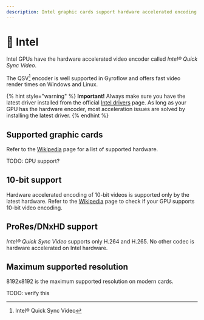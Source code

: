 ```yaml
---
description: Intel graphic cards support hardware accelerated encoding on Windows and Linux
---
```


# 🔵 Intel

Intel GPUs have the hardware accelerated video encoder called _Intel® Quick Sync Video_.&#x20;

The QSV[^1] encoder is well supported in Gyroflow and offers fast video render times on Windows and Linux.

{% hint style="warning" %}
**Important!** Always make sure you have the latest driver installed from the official [Intel drivers](https://www.intel.com/content/www/us/en/support/detect.html) page. As long as your GPU has the hardware encoder, most acceleration issues are solved by installing the latest driver.
{% endhint %}

## Supported graphic cards

Refer to the [Wikipedia](https://en.wikipedia.org/wiki/Intel\_Quick\_Sync\_Video) page for a list of supported hardware.

TODO: CPU support?

## 10-bit support

Hardware accelerated encoding of 10-bit videos is supported only by the latest hardware. Refer to the [Wikipedia](https://en.wikipedia.org/wiki/Intel\_Quick\_Sync\_Video) page to check if your GPU supports 10-bit video encoding.

## ProRes/DNxHD support

_Intel® Quick Sync Video_ supports only H.264 and H.265. No other codec is hardware accelerated on Intel hardware.

## Maximum supported resolution

8192x8192 is the maximum supported resolution on modern cards.

TODO: verify this



[^1]: Intel® Quick Sync Video
